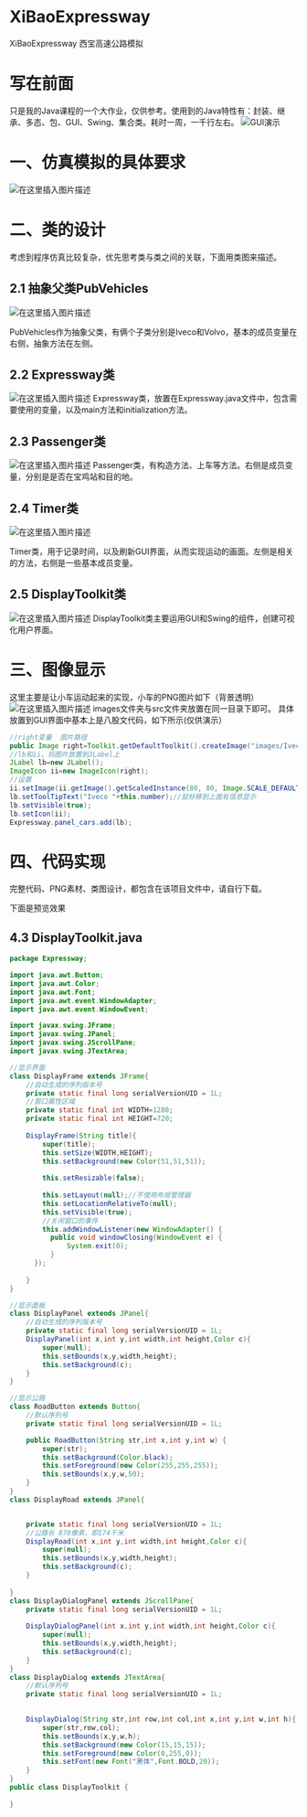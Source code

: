 # XiBaoExpressway
XiBaoExpressway 西宝高速公路模拟


# 写在前面

只是我的Java课程的一个大作业，仅供参考。使用到的Java特性有：封装、继承、多态、包、GUI、Swing、集合类。耗时一周，一千行左右。
![GUI演示](https://img-blog.csdnimg.cn/0b6540608c32411280ccc1333bc23076.png#pic_center)


# 一、仿真模拟的具体要求

![在这里插入图片描述](https://img-blog.csdnimg.cn/3e2367d244954fb3822f1b781bbd2d32.png#pic_center)


# 二、类的设计

考虑到程序仿真比较复杂，优先思考类与类之间的关联，下面用类图来描述。

## 2.1 抽象父类PubVehicles
![在这里插入图片描述](https://img-blog.csdnimg.cn/31a124465663445585fa57e67d82298e.png#pic_center)

PubVehicles作为抽象父类，有俩个子类分别是Iveco和Volvo，基本的成员变量在右侧，抽象方法在左侧。

## 2.2 Expressway类
![在这里插入图片描述](https://img-blog.csdnimg.cn/ad781787dd8d4caeb624456b97b6e6ac.png#pic_center)
Expressway类，放置在Expressway.java文件中，包含需要使用的变量，以及main方法和initialization方法。



## 2.3 Passenger类
![在这里插入图片描述](https://img-blog.csdnimg.cn/4cf6664457bc4ab4b8179ee9305e902c.png#pic_center)
 Passenger类，有构造方法、上车等方法。右侧是成员变量，分别是是否在宝鸡站和目的地。

## 2.4 Timer类
![在这里插入图片描述](https://img-blog.csdnimg.cn/3c103eb8486f4b71bb33f29d94703cdc.png#pic_center)

Timer类，用于记录时间，以及刷新GUI界面，从而实现运动的画面。左侧是相关的方法，右侧是一些基本成员变量。

## 2.5 DisplayToolkit类
![在这里插入图片描述](https://img-blog.csdnimg.cn/928816d02e094dc3986e9ac3a809a2f3.png#pic_center)
DisplayToolkit类主要运用GUI和Swing的组件，创建可视化用户界面。

# 三、图像显示
这里主要是让小车运动起来的实现，小车的PNG图片如下（背景透明）
![在这里插入图片描述](https://img-blog.csdnimg.cn/323ce83ddd3744f7938d3ab9ed0fc7ef.png#pic_center)
images文件夹与src文件夹放置在同一目录下即可。
具体放置到GUI界面中基本上是八股文代码，如下所示(仅供演示）

```java
//right变量  图片路径
public Image right=Toolkit.getDefaultToolkit().createImage("images/Iveco_Right.png");
//lb和ii，将图片放置到JLabel上
JLabel lb=new JLabel();
ImageIcon ii=new ImageIcon(right);
//设置
ii.setImage(ii.getImage().getScaledInstance(80, 80, Image.SCALE_DEFAULT));//缩放到80x80
lb.setToolTipText("Iveco "+this.number);//鼠标移到上面有信息显示
lb.setVisible(true);
lb.setIcon(ii);
Expressway.panel_cars.add(lb);
```

# 四、代码实现
完整代码、PNG素材、类图设计，都包含在该项目文件中，请自行下载。

下面是预览效果
## 4.3 DisplayToolkit.java

```java
package Expressway;

import java.awt.Button;
import java.awt.Color;
import java.awt.Font;
import java.awt.event.WindowAdapter;
import java.awt.event.WindowEvent;

import javax.swing.JFrame;
import javax.swing.JPanel;
import javax.swing.JScrollPane;
import javax.swing.JTextArea;

//显示界面
class DisplayFrame extends JFrame{
	//自动生成的序列版本号
	private static final long serialVersionUID = 1L;
	//窗口属性区域
	private static final int WIDTH=1280;
	private static final int HEIGHT=720;
	
	DisplayFrame(String title){
		super(title);
		this.setSize(WIDTH,HEIGHT);
		this.setBackground(new Color(51,51,51));
		
		this.setResizable(false);
		
		this.setLayout(null);//不使用布局管理器
		this.setLocationRelativeTo(null);
		this.setVisible(true);
		//关闭窗口的事件
		this.addWindowListener(new WindowAdapter() {
          public void windowClosing(WindowEvent e) {
              System.exit(0);
          }
      });
		
	}
}

//显示面板
class DisplayPanel extends JPanel{
	//自动生成的序列版本号
	private static final long serialVersionUID = 1L;
	DisplayPanel(int x,int y,int width,int height,Color c){
		super(null);
		this.setBounds(x,y,width,height);
		this.setBackground(c);
	}
}

//显示公路
class RoadButton extends Button{
	//默认序列号
	private static final long serialVersionUID = 1L;

	public RoadButton(String str,int x,int y,int w) {
		super(str);
		this.setBackground(Color.black);
		this.setForeground(new Color(255,255,255));
		this.setBounds(x,y,w,50);
	}
}
class DisplayRoad extends JPanel{


	private static final long serialVersionUID = 1L;
	//公路长 870像素，即174千米
	DisplayRoad(int x,int y,int width,int height,Color c){
		super(null);
		this.setBounds(x,y,width,height);
		this.setBackground(c);
	}
		
}
class DisplayDialogPanel extends JScrollPane{
	private static final long serialVersionUID = 1L;
	
	DisplayDialogPanel(int x,int y,int width,int height,Color c){
		super(null);
		this.setBounds(x,y,width,height);
		this.setBackground(c);
	}
}
class DisplayDialog extends JTextArea{
	//默认序列号
	private static final long serialVersionUID = 1L;

	
	DisplayDialog(String str,int row,int col,int x,int y,int w,int h){
		super(str,row,col);
		this.setBounds(x,y,w,h);
		this.setBackground(new Color(15,15,15));
		this.setForeground(new Color(0,255,0));
		this.setFont(new Font("黑体",Font.BOLD,20));
	}
}
public class DisplayToolkit {
	
}

```

